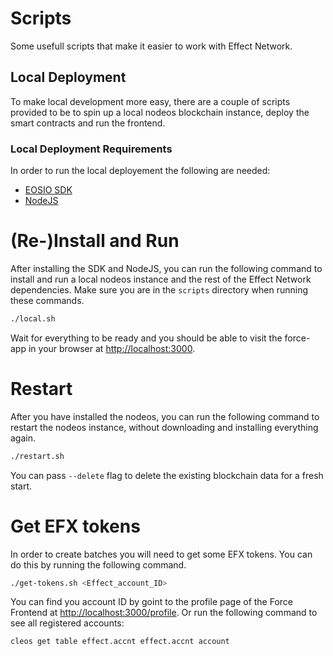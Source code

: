 # Scripts

Some usefull scripts that make it easier to work with Effect Network. 


## Local Deployment

To make local development more easy, there are a couple of scripts provided to be to spin up a local nodeos blockchain instance, deploy the smart contracts and run the frontend. 

### Local Deployment Requirements

In order to run the local deployement the following are needed:

- [EOSIO SDK](https://developers.eos.io/manuals/eos/latest/install/install-prebuilt-binaries)
- [NodeJS](https://nodejs.org/en/download)

# (Re-)Install and Run
After installing the SDK and NodeJS, you can run the following command to install and run a local nodeos instance and the rest of the Effect Network dependencies.
Make sure you are in the `scripts` directory when running these commands.
```bash
./local.sh
```

Wait for everything to be ready and you should be able to visit the force-app in your browser at [http://localhost:3000](http://localhost:3000).

# Restart
After you have installed the nodeos, you can run the following command to restart the nodeos instance, without downloading and installing everything again.
```bash
./restart.sh
```
You can pass `--delete` flag to delete the existing blockchain data for a fresh start.

# Get EFX tokens
In order to create batches you will need to get some EFX tokens. You can do this by running the following command.
```bash
./get-tokens.sh <Effect_account_ID>
```
You can find you account ID by goint to the profile page of the Force Frontend at [http://localhost:3000/profile](http://localhost:3000/profile). Or run the following command to see all registered accounts:
```bash
cleos get table effect.accnt effect.accnt account
```